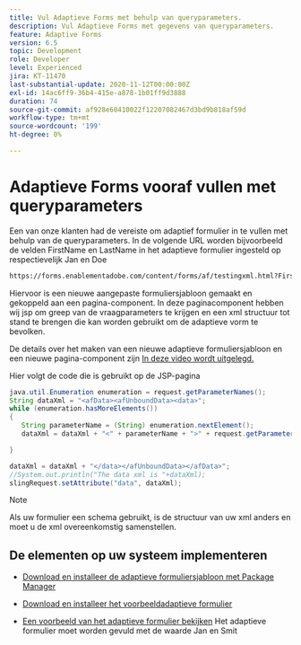 ```yaml
---
title: Vul Adaptieve Forms met behulp van queryparameters.
description: Vul Adaptieve Forms met gegevens van queryparameters.
feature: Adaptive Forms
version: 6.5
topic: Development
role: Developer
level: Experienced
jira: KT-11470
last-substantial-update: 2020-11-12T00:00:00Z
exl-id: 14ac6ff9-36b4-415e-a878-1b01ff9d3888
duration: 74
source-git-commit: af928e60410022f12207082467d3bd9b818af59d
workflow-type: tm+mt
source-wordcount: '199'
ht-degree: 0%

---
```


# Adaptieve Forms vooraf vullen met queryparameters

Een van onze klanten had de vereiste om adaptief formulier in te vullen met behulp van de queryparameters. In de volgende URL worden bijvoorbeeld de velden FirstName en LastName in het adaptieve formulier ingesteld op respectievelijk Jan en Doe

```html
https://forms.enablementadobe.com/content/forms/af/testingxml.html?FirstName=John&LastName=Doe
```

Hiervoor is een nieuwe aangepaste formuliersjabloon gemaakt en gekoppeld aan een pagina-component. In deze paginacomponent hebben wij jsp om greep van de vraagparameters te krijgen en een xml structuur tot stand te brengen die kan worden gebruikt om de adaptieve vorm te bevolken.

De details over het maken van een nieuwe adaptieve formuliersjabloon en een nieuwe pagina-component zijn [In deze video wordt uitgelegd.](https://experienceleague.adobe.com/docs/experience-manager-learn/forms/storing-and-retrieving-form-data/part5.html?lang=en)

Hier volgt de code die is gebruikt op de JSP-pagina

```java
java.util.Enumeration enumeration = request.getParameterNames();
String dataXml = "<afData><afUnboundData><data>";
while (enumeration.hasMoreElements())
{
   String parameterName = (String) enumeration.nextElement();
   dataXml = dataXml + "<" + parameterName + ">" + request.getParameter(parameterName) + "</" + parameterName + ">";

}

dataXml = dataXml + "</data></afUnboundData></afData>";
//System.out.println("The data xml is "+dataXml);
slingRequest.setAttribute("data", dataXml);
```

>[!NOTE]
>
>Als uw formulier een schema gebruikt, is de structuur van uw xml anders en moet u de xml overeenkomstig samenstellen.


## De elementen op uw systeem implementeren

* [Download en installeer de adaptieve formuliersjabloon met Package Manager](assets/populate-with-xml.zip)
* [Download en installeer het voorbeeldadaptieve formulier](assets/populate-af-with-query-paramters-form.zip)

* [Een voorbeeld van het adaptieve formulier bekijken](http://localhost:4502/content/dam/formsanddocuments/testingxml/jcr:content?wcmmode=disabled&amp;FirstName=John&amp;LastName=Doe)
Het adaptieve formulier moet worden gevuld met de waarde Jan en Smit
